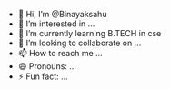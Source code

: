 - 👋 Hi, I’m @Binayaksahu
- 👀 I’m interested in ...
- 🌱 I’m currently learning B.TECH in cse
- 💞️ I’m looking to collaborate on ...
- 📫 How to reach me ...
- 😄 Pronouns: ...
- ⚡ Fun fact: ...

<!---
Binayaksahu/Binayaksahu is a ✨ special ✨ repository because its `README.md` (this file) appears on your GitHub profile.
You can click the Preview link to take a look at your changes.
--->
